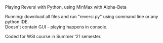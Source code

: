 Playing Reversi with Python, using MinMax with Alpha-Beta  

Running: download all files and run "reversi.py" using command line or any python IDE.  
Doesn't contain GUI - playing happens in console.  

Coded for WSI course in Summer '21 semester.
